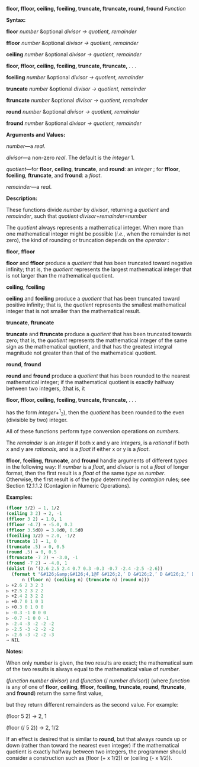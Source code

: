 **floor, ffloor, ceiling, fceiling, truncate, ftruncate, round, fround** *Function* 



**Syntax:** 



**floor** *number* &amp;optional *divisor → quotient, remainder* 



**ffloor** *number* &amp;optional *divisor → quotient, remainder* 



**ceiling** *number* &amp;optional *divisor → quotient, remainder* 







 



 



**floor, ffloor, ceiling, fceiling, truncate, ftruncate,** *. . .* 



**fceiling** *number* &amp;optional *divisor → quotient, remainder* 



**truncate** *number* &amp;optional *divisor → quotient, remainder* 



**ftruncate** *number* &amp;optional *divisor → quotient, remainder* 



**round** *number* &amp;optional *divisor → quotient, remainder* 



**fround** *number* &amp;optional *divisor → quotient, remainder* 



**Arguments and Values:** 



*number*—a *real*. 



*divisor*—a non-zero *real*. The default is the *integer* 1. 



*quotient*—for **floor**, **ceiling**, **truncate**, and **round**: an *integer* ; for **ffloor**, **fceiling**, **ftruncate**, and **fround**: a *float*. 



*remainder*—a *real*. 



**Description:** 



These functions divide *number* by *divisor*, returning a *quotient* and *remainder*, such that *quotient·divisor*+*remainder*=*number* 



The *quotient* always represents a mathematical integer. When more than one mathematical integer might be possible (*i.e.*, when the remainder is not zero), the kind of rounding or truncation depends on the *operator* : 



**floor**, **ffloor** 



**floor** and **ffloor** produce a *quotient* that has been truncated toward negative infinity; that is, the *quotient* represents the largest mathematical integer that is not larger than the mathematical quotient. 



**ceiling**, **fceiling** 



**ceiling** and **fceiling** produce a *quotient* that has been truncated toward positive infinity; that is, the *quotient* represents the smallest mathematical integer that is not smaller than the mathematical result. 



**truncate**, **ftruncate** 



**truncate** and **ftruncate** produce a *quotient* that has been truncated towards zero; that is, the *quotient* represents the mathematical integer of the same sign as the mathematical quotient, and that has the greatest integral magnitude not greater than that of the mathematical quotient. 



**round**, **fround** 



**round** and **fround** produce a *quotient* that has been rounded to the nearest mathematical integer; if the mathematical quotient is exactly halfway between two integers, (that is, it 







 



 



**floor, ffloor, ceiling, fceiling, truncate, ftruncate,** *. . .* 



has the form *integer*+<sup>1</sup><sub>2</sub>), then the *quotient* has been rounded to the even (divisible by two) integer. 



All of these functions perform type conversion operations on *numbers*. 



The *remainder* is an *integer* if both x and y are *integers*, is a *rational* if both x and y are *rationals*, and is a *float* if either x or y is a *float*. 



**ffloor**, **fceiling**, **ftruncate**, and **fround** handle arguments of different *types* in the following way: If *number* is a *float*, and *divisor* is not a *float* of longer format, then the first result is a *float* of the same *type* as *number*. Otherwise, the first result is of the *type* determined by *contagion* rules; see Section 12.1.1.2 (Contagion in Numeric Operations). 



**Examples:**
```lisp
(floor 3/2) → 1, 1/2 
(ceiling 3 2) → 2, -1 
(ffloor 3 2) → 1.0, 1 
(ffloor -4.7) → -5.0, 0.3 
(ffloor 3.5d0) → 3.0d0, 0.5d0 
(fceiling 3/2) → 2.0, -1/2 
(truncate 1) → 1, 0 
(truncate .5) → 0, 0.5 
(round .5) → 0, 0.5 
(ftruncate -7 2) → -3.0, -1 
(fround -7 2) → -4.0, 1 
(dolist (n ’(2.6 2.5 2.4 0.7 0.3 -0.3 -0.7 -2.4 -2.5 -2.6)) 
  (format t "&#126;&amp;&#126;4,1@F &#126;2,’ D &#126;2,’ D &#126;2,’ D &#126;2,’ D" 
	  n (floor n) (ceiling n) (truncate n) (round n))) 
▷ +2.6 2 3 2 3 
▷ +2.5 2 3 2 2 
▷ +2.4 2 3 2 2 
▷ +0.7 0 1 0 1 
▷ +0.3 0 1 0 0 
▷ -0.3 -1 0 0 0 
▷ -0.7 -1 0 0 -1 
▷ -2.4 -3 -2 -2 -2 
▷ -2.5 -3 -2 -2 -2 
▷ -2.6 -3 -2 -2 -3 
→ NIL 
```
**Notes:** 



When only *number* is given, the two results are exact; the mathematical sum of the two results is always equal to the mathematical value of *number*. 



(*function number divisor*) and (*function* (/ *number divisor*)) (where *function* is any of one of **floor**, **ceiling**, **ffloor**, **fceiling**, **truncate**, **round**, **ftruncate**, and **fround**) return the same first value, 







 



 



but they return different remainders as the second value. For example: 



(floor 5 2) → 2, 1 



(floor (/ 5 2)) → 2, 1/2 



If an effect is desired that is similar to **round**, but that always rounds up or down (rather than toward the nearest even integer) if the mathematical quotient is exactly halfway between two integers, the programmer should consider a construction such as (floor (+ x 1/2)) or (ceiling (- x 1/2)). 



